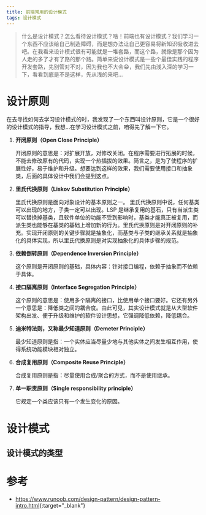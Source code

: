 ```yaml
---
title: 前端常用的设计模式
tags: 设计模式
---
```


> 什么是设计模式？怎么看待设计模式？啥！前端也有设计模式？我们学习一个东西不应该给自己制造障碍，而是想办法让自己更容易将新知识吸收进去吧。在我看来设计模式很有可能就是一堆套路，而这个路，就像是那个因为人走的多了才有了路的那个路。简单来说设计模式是一些个最佳实践的程序开发套路，先别管对不对，因为我也不大会😁，我们先由浅入深的学习一下，看看到底是不是这样，先从浅的来吧...

<!--more-->
# 设计原则

在去寻找如何去学习设计模式的时，我发现了一个东西叫设计原则，它是一个很好的设计模式的指导，我想...在学习设计模式之前，咱得先了解一下它。

1. **开闭原则（Open Close Principle）**

    开闭原则的意思是：对扩展开放，对修改关闭。在程序需要进行拓展的时候，不能去修改原有的代码，实现一个热插拔的效果。简言之，是为了使程序的扩展性好，易于维护和升级。想要达到这样的效果，我们需要使用接口和抽象类，后面的具体设计中我们会提到这点。

2. **里氏代换原则（Liskov Substitution Principle）**

    里氏代换原则是面向对象设计的基本原则之一。 里氏代换原则中说，任何基类可以出现的地方，子类一定可以出现。LSP 是继承复用的基石，只有当派生类可以替换掉基类，且软件单位的功能不受到影响时，基类才能真正被复用，而派生类也能够在基类的基础上增加新的行为。里氏代换原则是对开闭原则的补充。实现开闭原则的关键步骤就是抽象化，而基类与子类的继承关系就是抽象化的具体实现，所以里氏代换原则是对实现抽象化的具体步骤的规范。

3. **依赖倒转原则（Dependence Inversion Principle）**

    这个原则是开闭原则的基础，具体内容：针对接口编程，依赖于抽象而不依赖于具体。

4. **接口隔离原则（Interface Segregation Principle）**

    这个原则的意思是：使用多个隔离的接口，比使用单个接口要好。它还有另外一个意思是：降低类之间的耦合度。由此可见，其实设计模式就是从大型软件架构出发、便于升级和维护的软件设计思想，它强调降低依赖，降低耦合。

5. **迪米特法则，又称最少知道原则（Demeter Principle）**

    最少知道原则是指：一个实体应当尽量少地与其他实体之间发生相互作用，使得系统功能模块相对独立。

6. **合成复用原则（Composite Reuse Principle）**

    合成复用原则是指：尽量使用合成/聚合的方式，而不是使用继承。

7. **单一职责原则（Single responsibility principle）**

    它规定一个类应该只有一个发生变化的原因。

# 设计模式
## 设计模式的类型


# 参考
- <https://www.runoob.com/design-pattern/design-pattern-intro.html>{:target="_blank"}
